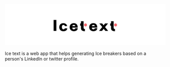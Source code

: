 ![Alt text](image.png)

Ice text is a web app that helps generating Ice breakers based on a person's LinkedIn or twitter profile.